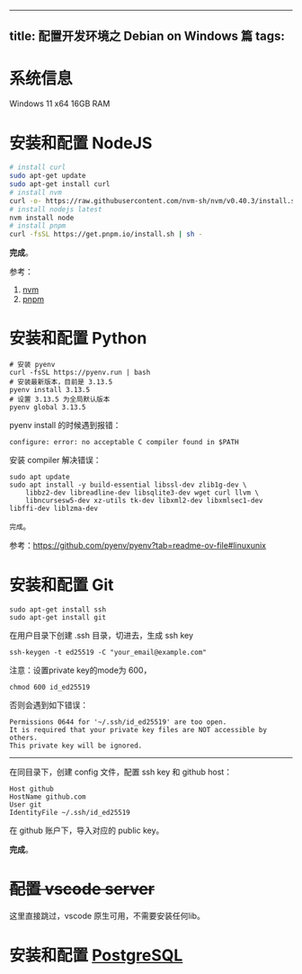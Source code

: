 
---
title: 配置开发环境之 Debian on Windows 篇
tags: 
---
# 系统信息
Windows 11 x64
16GB RAM 

# 安装和配置 NodeJS

```bash
# install curl
sudo apt-get update
sudo apt-get install curl
# install nvm
curl -o- https://raw.githubusercontent.com/nvm-sh/nvm/v0.40.3/install.sh | bash
# install nodejs latest
nvm install node
# install pnpm
curl -fsSL https://get.pnpm.io/install.sh | sh -
```

**完成**。

参考：
1. [nvm](https://github.com/nvm-sh/nvm?tab=readme-ov-file#installing-and-updating)
2. [pnpm](https://pnpm.io/installation)

# 安装和配置 Python
```
# 安装 pyenv
curl -fsSL https://pyenv.run | bash
# 安装最新版本，目前是 3.13.5
pyenv install 3.13.5
# 设置 3.13.5 为全局默认版本
pyenv global 3.13.5
```

pyenv install 的时候遇到报错：
```
configure: error: no acceptable C compiler found in $PATH
```
安装 compiler 解决错误：
```
sudo apt update
sudo apt install -y build-essential libssl-dev zlib1g-dev \
    libbz2-dev libreadline-dev libsqlite3-dev wget curl llvm \
    libncursesw5-dev xz-utils tk-dev libxml2-dev libxmlsec1-dev libffi-dev liblzma-dev

```

`完成`。

参考：https://github.com/pyenv/pyenv?tab=readme-ov-file#linuxunix
# 安装和配置 Git
```
sudo apt-get install ssh
sudo apt-get install git
```

在用户目录下创建 .ssh 目录，切进去，生成 ssh key
```
ssh-keygen -t ed25519 -C "your_email@example.com"
```
注意：设置private key的mode为 600，
```
chmod 600 id_ed25519
```
否则会遇到如下错误：
```
Permissions 0644 for '~/.ssh/id_ed25519' are too open.
It is required that your private key files are NOT accessible by others.
This private key will be ignored.
```
<hr/>
在同目录下，创建 config 文件，配置 ssh key 和 github host：

```
Host github
HostName github.com
User git
IdentityFile ~/.ssh/id_ed25519
```
在 github 账户下，导入对应的 public key。

**完成**。


# ~~配置 vscode server~~
这里直接跳过，vscode 原生可用，不需要安装任何lib。
# 安装和配置 [PostgreSQL](https://www.postgresql.org/)


